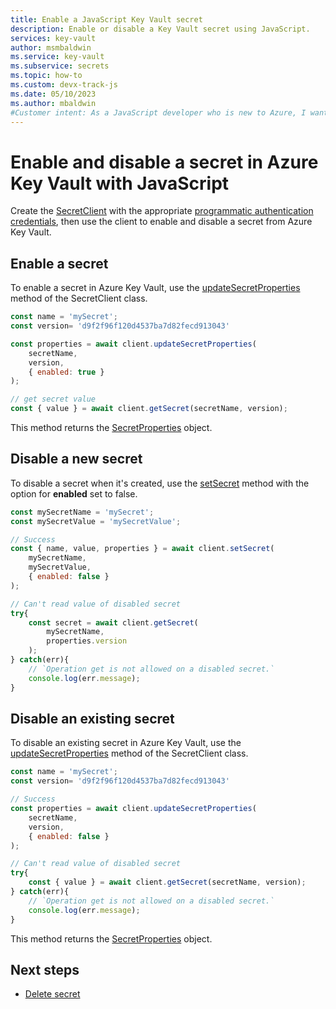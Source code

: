 ```yaml
---
title: Enable a JavaScript Key Vault secret
description: Enable or disable a Key Vault secret using JavaScript.
services: key-vault
author: msmbaldwin
ms.service: key-vault
ms.subservice: secrets
ms.topic: how-to
ms.custom: devx-track-js
ms.date: 05/10/2023
ms.author: mbaldwin
#Customer intent: As a JavaScript developer who is new to Azure, I want to enable a secret from the Key Vault with the SDK.
---
```


# Enable and disable a secret in Azure Key Vault with JavaScript

Create the [SecretClient](/javascript/api/@azure/keyvault-secrets/secretclient) with the appropriate [programmatic authentication credentials](javascript-developer-guide-authenticate-sdk-client.md), then use the client to enable and disable a secret from Azure Key Vault.

## Enable a secret

To enable a secret in Azure Key Vault, use the [updateSecretProperties](/javascript/api/@azure/keyvault-secrets/secretclient#@azure-keyvault-secrets-secretclient-updatesecretproperties) method of the SecretClient class. 

```javascript
const name = 'mySecret';
const version= 'd9f2f96f120d4537ba7d82fecd913043'

const properties = await client.updateSecretProperties(
    secretName,
    version,
    { enabled: true }
);

// get secret value
const { value } = await client.getSecret(secretName, version);
```

This method returns the [SecretProperties](/javascript/api/@azure/keyvault-secrets/secretproperties) object. 

## Disable a new secret

To disable a secret when it's created, use the [setSecret]() method with the option for **enabled** set to false.

```javascript
const mySecretName = 'mySecret';
const mySecretValue = 'mySecretValue';

// Success
const { name, value, properties } = await client.setSecret(
    mySecretName, 
    mySecretValue, 
    { enabled: false }
);

// Can't read value of disabled secret
try{
    const secret = await client.getSecret(
        mySecretName, 
        properties.version
    );
} catch(err){
    // `Operation get is not allowed on a disabled secret.`
    console.log(err.message);
}
```

## Disable an existing secret

To disable an existing secret in Azure Key Vault, use the [updateSecretProperties](/javascript/api/@azure/keyvault-secrets/secretclient#@azure-keyvault-secrets-secretclient-updatesecretproperties) method of the SecretClient class. 

```javascript
const name = 'mySecret';
const version= 'd9f2f96f120d4537ba7d82fecd913043'

// Success
const properties = await client.updateSecretProperties(
    secretName,
    version,
    { enabled: false }
);

// Can't read value of disabled secret
try{
    const { value } = await client.getSecret(secretName, version);
} catch(err){
    // `Operation get is not allowed on a disabled secret.`
    console.log(err.message);
}
```

This method returns the [SecretProperties](/javascript/api/@azure/keyvault-secrets/secretproperties) object. 

## Next steps

* [Delete secret](javascript-developer-guide-delete-secret.md)